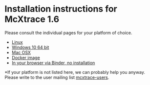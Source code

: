# Installation instructions for McXtrace 1.6

Please consult the individual pages for your platform of choice. 

- [Linux](Linux/README.md)
- [Windows 10 64 bit](Windows/README.md)
- [Mac OSX](macOS/README.md)
- [Docker image](Docker/README.md)
- [In your browser via Binder, no installation](Binder/README.md)

*If your platform is not listed here, we can probably help you anyway. Please write to the user mailing list [mcxtrace-users](mailto:"mcxtrace-users@mcxtrace.org).
